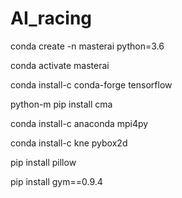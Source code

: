 # AI_racing

conda create -n masterai python=3.6

conda activate masterai

conda install-c conda-forge tensorflow

python-m pip install cma

conda install-c anaconda mpi4py

conda install-c kne pybox2d

pip install pillow

pip install gym==0.9.4

